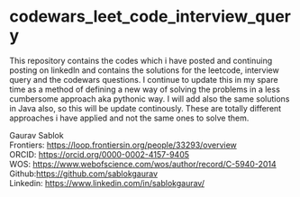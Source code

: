 # codewars_leet_code_interview_query
This repository contains the codes which i have posted and continuing posting on linkedln and contains the solutions for the leetcode, interview query and the codewars questions. I continue to update this in my spare time as a method of defining a new way of solving the problems in a less cumbersome approach aka pythonic way. I will add also the same solutions in Java also, so this will be update continously.  These are totally different approaches i have applied and not the same ones to solve them.

Gaurav Sablok \
Frontiers: https://loop.frontiersin.org/people/33293/overview \
ORCID: https://orcid.org/0000-0002-4157-9405 \
WOS: https://www.webofscience.com/wos/author/record/C-5940-2014 \
Github:https://github.com/sablokgaurav \
Linkedin: https://www.linkedin.com/in/sablokgaurav/
